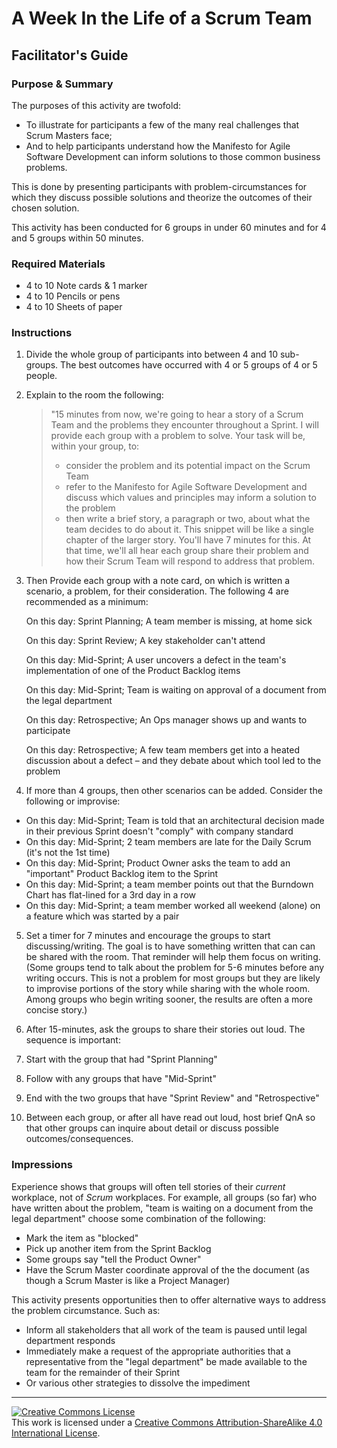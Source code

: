 # A Week In the Life of a Scrum Team

## Facilitator's Guide

### Purpose & Summary

The purposes of this activity are twofold:

- To illustrate for participants a few of the many real challenges that Scrum Masters face;
- And to help participants understand how the Manifesto for Agile Software Development can inform solutions to those common business problems.

This is done by presenting participants with problem-circumstances for which they discuss possible solutions and theorize the outcomes of their chosen solution.

This activity has been conducted for 6 groups in under 60 minutes and for 4 and 5 groups within 50 minutes.

### Required Materials

- 4 to 10 Note cards &amp; 1 marker
- 4 to 10 Pencils or pens
- 4 to 10 Sheets of paper

### Instructions

1. Divide the whole group of participants into between 4 and 10 sub-groups.  The best outcomes have occurred with 4 or 5 groups of 4 or 5 people.
2. Explain to the room the following:

   > "15 minutes from now, we're going to hear a story of a Scrum Team and the problems they encounter throughout a Sprint.  I will provide each group with a problem to solve.  Your task will be, within your group, to:
   > - consider the problem and its potential impact on the Scrum Team
   > - refer to the Manifesto for Agile Software Development and discuss which values and principles may inform a solution to the problem
   > - then write a brief story, a paragraph or two, about what the team decides to do about it.  This snippet will be like a single chapter of the larger story.
   > You'll have 7 minutes for this.  At that time, we'll all hear each group share their problem and how their Scrum Team will respond to address that problem.

3. Then Provide each group with a note card, on which is written a scenario, a problem, for their consideration.  The following 4 are recommended as a minimum:

   On this day: Sprint Planning; A team member is missing, at home sick

   On this day: Sprint Review; A key stakeholder can't attend

   On this day: Mid-Sprint; A user uncovers a defect in the team's implementation of one of the Product Backlog items

   On this day: Mid-Sprint; Team is waiting on approval of a document from the legal department

   On this day: Retrospective; An Ops manager shows up and wants to participate

   On this day: Retrospective; A few team members get into a heated discussion about a defect – and they debate about which tool led to the problem

4. If more than 4 groups, then other scenarios can be added.  Consider the following or improvise:
  - On this day: Mid-Sprint; Team is told that an architectural decision made in their previous Sprint doesn't "comply" with company standard
  - On this day: Mid-Sprint; 2 team members are late for the Daily Scrum (it's not the 1st time)
  - On this day: Mid-Sprint; Product Owner asks the team to add an "important" Product Backlog item to the Sprint
  - On this day: Mid-Sprint; a team member points out that the Burndown Chart has flat-lined for a 3rd day in a row
  - On this day: Mid-Sprint; a team member worked all weekend (alone) on a feature which was started by a pair

5. Set a timer for 7 minutes and encourage the groups to start discussing/writing.  The goal is to have something written that can can be shared with the room.  That reminder will help them focus on writing.  (Some groups tend to talk about the problem for 5-6 minutes before any writing occurs.  This is not a problem for most groups but they are likely to improvise portions of the story while sharing with the whole room.  Among groups who begin writing sooner, the results are often a more concise story.)

6. After 15-minutes, ask the groups to share their stories out loud.  The sequence is important:
  1. Start with the group that had "Sprint Planning"
  2. Follow with any groups that have "Mid-Sprint"
  3. End with the two groups that have "Sprint Review" and "Retrospective"

7. Between each group, or after all have read out loud, host brief QnA so that other groups can inquire about detail or discuss possible outcomes/consequences.

### Impressions

Experience shows that groups will often tell stories of their *current* workplace, not of *Scrum* workplaces.  For example, all groups (so far) who have written about the problem, "team is waiting on a document from the legal department" choose some combination of the following:

- Mark the item as "blocked"
- Pick up another item from the Sprint Backlog
- Some groups say "tell the Product Owner"
- Have the Scrum Master coordinate approval of the the document (as though a Scrum Master is like a Project Manager)

This activity presents opportunities then to offer alternative ways to address the problem circumstance.  Such as:

- Inform all stakeholders that all work of the team is paused until legal department responds
- Immediately make a request of the appropriate authorities that a representative from the "legal department" be made available to the team for the remainder of their Sprint
- Or various other strategies to dissolve the impediment

___

<a rel="license" href="http://creativecommons.org/licenses/by-sa/4.0/"><img alt="Creative Commons License" style="border-width:0" src="https://i.creativecommons.org/l/by-sa/4.0/88x31.png" /></a><br />This work is licensed under a <a rel="license" href="http://creativecommons.org/licenses/by-sa/4.0/">Creative Commons Attribution-ShareAlike 4.0 International License</a>.
